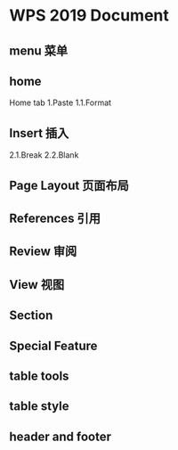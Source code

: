 # WPS 2019 Document

## menu 菜单

## home 

Home tab
1.Paste
1.1.Format

## Insert 插入
2.1.Break
2.2.Blank

## Page Layout 页面布局

## References 引用

## Review 审阅

## View 视图

## Section

## Special Feature

## table tools

## table style

## header and footer

